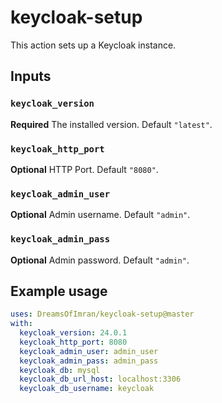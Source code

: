 # keycloak-setup

This action sets up a Keycloak instance.

## Inputs

### `keycloak_version`

**Required** The installed version. Default `"latest"`.

### `keycloak_http_port`

**Optional** HTTP Port. Default `"8080"`.

### `keycloak_admin_user`

**Optional** Admin username. Default `"admin"`.

### `keycloak_admin_pass`

**Optional** Admin password. Default `"admin"`.

## Example usage

```yaml
uses: DreamsOfImran/keycloak-setup@master
with:
  keycloak_version: 24.0.1
  keycloak_http_port: 8080
  keycloak_admin_user: admin_user
  keycloak_admin_pass: admin_pass
  keycloak_db: mysql
  keycloak_db_url_host: localhost:3306
  keycloak_db_username: keycloak
```
